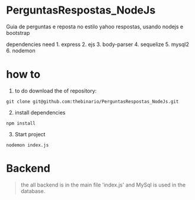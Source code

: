 # PerguntasRespostas_NodeJs

Guia de perguntas e reposta no estilo yahoo respostas, usando nodejs e bootstrap

dependencies need
    1. express
    2. ejs
    3. body-parser
    4. sequelize
    5. mysql2
    6. nodemon
# how to 
  1. to do download the of repository:
  ```
  git clone git@github.com:thebinario/PerguntasRespostas_NodeJs.git
```
  2. install dependencies

  ```
  npm install
  ```
  3. Start project
  ```
  nodemon index.js
  ```

# Backend
> the all backend is in the main file 'index.js' and MySql is used in the database.
